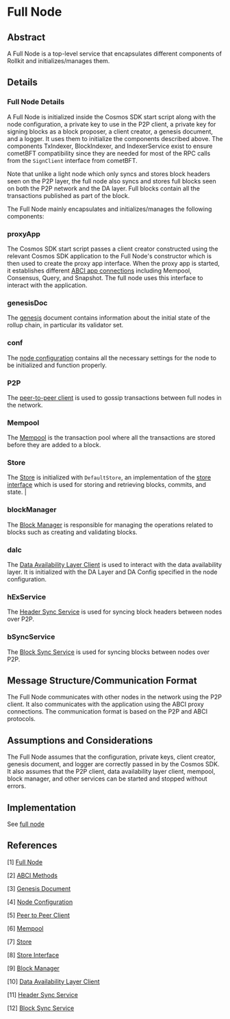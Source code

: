 # Full Node

## Abstract

A Full Node is a top-level service that encapsulates different components of Rollkit and initializes/manages them.

## Details

### Full Node Details

A Full Node is initialized inside the Cosmos SDK start script along with the node configuration, a private key to use in the P2P client, a private key for signing blocks as a block proposer, a client creator, a genesis document, and a logger. It uses them to initialize the components described above. The components TxIndexer, BlockIndexer, and IndexerService exist to ensure cometBFT compatibility since they are needed for most of the RPC calls from the `SignClient` interface from cometBFT.

Note that unlike a light node which only syncs and stores block headers seen on the P2P layer, the full node also syncs and stores full blocks seen on both the P2P network and the DA layer. Full blocks contain all the transactions published as part of the block.

The Full Node mainly encapsulates and initializes/manages the following components:

### proxyApp

The Cosmos SDK start script passes a client creator constructed using the relevant Cosmos SDK application to the Full Node's constructor which is then used to create the proxy app interface. When the proxy app is started, it establishes different [ABCI app connections] including Mempool, Consensus, Query, and Snapshot. The full node uses this interface to interact with the application.

### genesisDoc

The [genesis] document contains information about the initial state of the rollup chain, in particular its validator set.

### conf

The [node configuration] contains all the necessary settings for the node to be initialized and function properly.

### P2P

The [peer-to-peer client] is used to gossip transactions between full nodes in the network.

### Mempool

The [Mempool] is the transaction pool where all the transactions are stored before they are added to a block.

### Store

The [Store] is initialized with `DefaultStore`, an implementation of the [store interface] which is used for storing and retrieving blocks, commits, and state. |

### blockManager

The [Block Manager] is responsible for managing the operations related to blocks such as creating and validating blocks.

### dalc

The [Data Availability Layer Client][dalc] is used to interact with the data availability layer. It is initialized with the DA Layer and DA Config specified in the node configuration.

### hExService

The [Header Sync Service] is used for syncing block headers between nodes over P2P.

### bSyncService

The [Block Sync Service] is used for syncing blocks between nodes over P2P.

## Message Structure/Communication Format

The Full Node communicates with other nodes in the network using the P2P client. It also communicates with the application using the ABCI proxy connections. The communication format is based on the P2P and ABCI protocols.

## Assumptions and Considerations

The Full Node assumes that the configuration, private keys, client creator, genesis document, and logger are correctly passed in by the Cosmos SDK. It also assumes that the P2P client, data availability layer client, mempool, block manager, and other services can be started and stopped without errors.

## Implementation

See [full node]

## References

[1] [Full Node][full node]

[2] [ABCI Methods][ABCI app connections]

[3] [Genesis Document][genesis]

[4] [Node Configuration][node configuration]

[5] [Peer to Peer Client][peer-to-peer client]

[6] [Mempool][Mempool]

[7] [Store][Store]

[8] [Store Interface][store interface]

[9] [Block Manager][block manager]

[10] [Data Availability Layer Client][dalc]

[11] [Header Sync Service][Header Sync Service]

[12] [Block Sync Service][Block Sync Service]

[full node]: https://github.com/rollkit/rollkit/blob/main/node/full.go
[ABCI app connections]: https://github.com/cometbft/cometbft/blob/main/spec/abci/abci%2B%2B_basic_concepts.md
[genesis]: https://github.com/cometbft/cometbft/blob/main/spec/core/genesis.md
[node configuration]: https://github.com/rollkit/rollkit/blob/main/config/config.go
[peer-to-peer client]: https://github.com/rollkit/rollkit/blob/main/p2p/client.go
[Mempool]: https://github.com/rollkit/rollkit/blob/main/mempool/mempool.go
[Store]: https://github.com/rollkit/rollkit/blob/main/store/store.go
[store interface]: https://github.com/rollkit/rollkit/blob/main/store/types.go
[Block Manager]: https://github.com/rollkit/rollkit/blob/main/block/manager.go
[dalc]: https://github.com/rollkit/rollkit/blob/main/da/da.go
[Header Sync Service]: https://github.com/rollkit/rollkit/blob/main/block/sync_service.go
[Block Sync Service]: https://github.com/rollkit/rollkit/blob/main/block/sync_service.go
